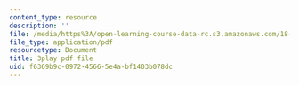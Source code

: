 ```yaml
---
content_type: resource
description: ''
file: /media/https%3A/open-learning-course-data-rc.s3.amazonaws.com/18-01sc-single-variable-calculus-fall-2010/f6369b9c097245665e4abf1403b078dc_9v25gg2qJYE.pdf
file_type: application/pdf
resourcetype: Document
title: 3play pdf file
uid: f6369b9c-0972-4566-5e4a-bf1403b078dc
---
```

